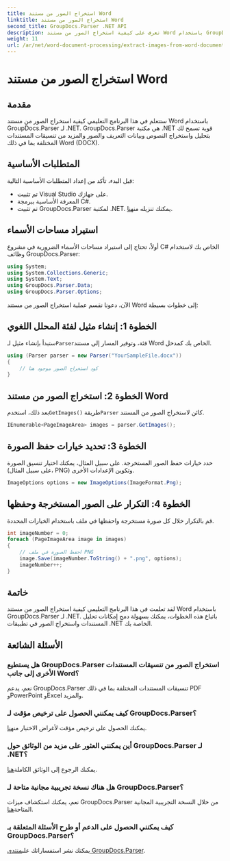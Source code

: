 ```yaml
---
title: استخراج الصور من مستند Word
linktitle: استخراج الصور من مستند Word
second_title: GroupDocs.Parser .NET API
description: تعرف على كيفية استخراج الصور من مستند Word باستخدام GroupDocs.Parser لـ .NET. يوفر هذا البرنامج التعليمي إرشادات خطوة بخطوة لدمج الصورة في .NET الخاص بك.
weight: 11
url: /ar/net/word-document-processing/extract-images-from-word-document/
---
```


# استخراج الصور من مستند Word

## مقدمة
ستتعلم في هذا البرنامج التعليمي كيفية استخراج الصور من مستند Word باستخدام GroupDocs.Parser لـ .NET. GroupDocs.Parser هي مكتبة .NET قوية تسمح لك بتحليل واستخراج النصوص وبيانات التعريف والصور والمزيد من تنسيقات المستندات المختلفة بما في ذلك Word (DOCX).
## المتطلبات الأساسية
قبل البدء، تأكد من إعداد المتطلبات الأساسية التالية:
- تم تثبيت Visual Studio على جهازك.
- المعرفة الأساسية ببرمجة C#.
- تم تثبيت GroupDocs.Parser لمكتبة .NET. يمكنك تنزيله من[هنا](https://releases.groupdocs.com/parser/net/).
## استيراد مساحات الأسماء
أولاً، تحتاج إلى استيراد مساحات الأسماء الضرورية في مشروع C# الخاص بك لاستخدام وظائف GroupDocs.Parser:
```csharp
using System;
using System.Collections.Generic;
using System.Text;
using GroupDocs.Parser.Data;
using GroupDocs.Parser.Options;
```
الآن، دعونا نقسم عملية استخراج الصور من مستند Word إلى خطوات بسيطة:
## الخطوة 1: إنشاء مثيل لفئة المحلل اللغوي
 ستبدأ بإنشاء مثيل لـ`Parser`فئة، وتوفير المسار إلى مستند Word الخاص بك كمدخل.
```csharp
using (Parser parser = new Parser("YourSampleFile.docx"))
{
    // كود استخراج الصور موجود هنا
}
```
## الخطوة 2: استخراج الصور من مستند Word
 بعد ذلك، استخدم`GetImages()` طريقة`Parser` كائن لاستخراج الصور من المستند.
```csharp
IEnumerable<PageImageArea> images = parser.GetImages();
```
## الخطوة 3: تحديد خيارات حفظ الصورة
حدد خيارات حفظ الصور المستخرجة. على سبيل المثال، يمكنك اختيار تنسيق الصورة (على سبيل المثال، PNG) وتكوين الإعدادات الأخرى.
```csharp
ImageOptions options = new ImageOptions(ImageFormat.Png);
```
## الخطوة 4: التكرار على الصور المستخرجة وحفظها
قم بالتكرار خلال كل صورة مستخرجة واحفظها في ملف باستخدام الخيارات المحددة.
```csharp
int imageNumber = 0;
foreach (PageImageArea image in images)
{
    // احفظ الصورة في ملف PNG
    image.Save(imageNumber.ToString() + ".png", options);
    imageNumber++;
}
```
## خاتمة
لقد تعلمت في هذا البرنامج التعليمي كيفية استخراج الصور من مستند Word باستخدام GroupDocs.Parser لـ .NET. باتباع هذه الخطوات، يمكنك بسهولة دمج إمكانات تحليل المستندات واستخراج الصور في تطبيقات .NET الخاصة بك.

## الأسئلة الشائعة
### هل يستطيع GroupDocs.Parser استخراج الصور من تنسيقات المستندات الأخرى إلى جانب Word؟
نعم، يدعم GroupDocs.Parser تنسيقات المستندات المختلفة بما في ذلك PDF وPowerPoint وExcel والمزيد.
### كيف يمكنني الحصول على ترخيص مؤقت لـ GroupDocs.Parser؟
 يمكنك الحصول على ترخيص مؤقت لأغراض الاختبار من[هنا](https://purchase.groupdocs.com/temporary-license/).
### أين يمكنني العثور على مزيد من الوثائق حول GroupDocs.Parser لـ .NET؟
 يمكنك الرجوع إلى الوثائق الكاملة[هنا](https://tutorials.groupdocs.com/parser/net/).
### هل هناك نسخة تجريبية مجانية متاحة لـ GroupDocs.Parser؟
 نعم، يمكنك استكشاف ميزات GroupDocs.Parser من خلال النسخة التجريبية المجانية المتاحة[هنا](https://releases.groupdocs.com/).
### كيف يمكنني الحصول على الدعم أو طرح الأسئلة المتعلقة بـ GroupDocs.Parser؟
 يمكنك نشر استفساراتك على[منتدى GroupDocs.Parser](https://forum.groupdocs.com/c/parser/17).